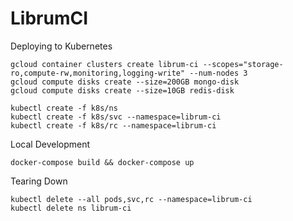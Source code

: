 LibrumCI
=======

Deploying to Kubernetes

````
gcloud container clusters create librum-ci --scopes="storage-ro,compute-rw,monitoring,logging-write" --num-nodes 3
gcloud compute disks create --size=200GB mongo-disk
gcloud compute disks create --size=10GB redis-disk

kubectl create -f k8s/ns
kubectl create -f k8s/svc --namespace=librum-ci
kubectl create -f k8s/rc --namespace=librum-ci
````

Local Development
```
docker-compose build && docker-compose up
```

Tearing Down
```
kubectl delete --all pods,svc,rc --namespace=librum-ci
kubectl delete ns librum-ci
```
